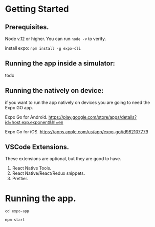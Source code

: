 # Getting Started

## Prerequisites.
Node v.12 or higher. You can run `node -v` to verify.

install expo: `npm install -g expo-cli`

## Running the app inside a simulator:
todo

## Running the natively on device:
if you want to run the app natively on devices you are going to need the Expo GO app.

Expo Go for Android. https://play.google.com/store/apps/details?id=host.exp.exponent&hl=en

Expo Go for iOS. https://apps.apple.com/us/app/expo-go/id982107779

## VSCode Extensions.
These extensions are optional, but they are good to have.

1. React Native Tools.
2. React Native/React/Redux snippets.
3. Prettier.

# Running the app.
`cd expo-app`

`npm start`
